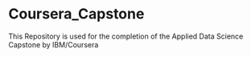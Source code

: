 # Coursera_Capstone
This Repository is used for the completion of the Applied Data Science Capstone by IBM/Coursera
